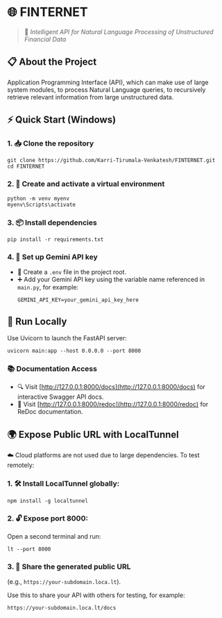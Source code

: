 # 🌐 FINTERNET

> 🚀 *Intelligent API for Natural Language Processing of Unstructured Financial Data*

## 📋 About the Project

Application Programming Interface (API), which can make use of large system modules, to process Natural Language queries, to recursively retrieve relevant information from large unstructured data.

## ⚡ Quick Start (Windows)

### 1. 📥 **Clone the repository**
   ```shell
   git clone https://github.com/Karri-Tirumala-Venkatesh/FINTERNET.git
   cd FINTERNET
   ```

### 2. 🐍 **Create and activate a virtual environment**
   ```shell
   python -m venv myenv
   myenv\Scripts\activate
   ```

### 3. 📦 **Install dependencies**
   ```shell
   pip install -r requirements.txt
   ```

### 4. 🔑 **Set up Gemini API key**
   - 📝 Create a `.env` file in the project root.
   - ➕ Add your Gemini API key using the variable name referenced in `main.py`, for example:
     ```
     GEMINI_API_KEY=your_gemini_api_key_here
     ```

## 🏃 Run Locally

Use Uvicorn to launch the FastAPI server:

```shell
uvicorn main:app --host 0.0.0.0 --port 8000
```

### 📚 Documentation Access

- 🔍 Visit [http://127.0.0.1:8000/docs](http://127.0.0.1:8000/docs) for interactive Swagger API docs.
- 📖 Visit [http://127.0.0.1:8000/redoc](http://127.0.0.1:8000/redoc) for ReDoc documentation.

## 🌍 Expose Public URL with LocalTunnel

☁️ Cloud platforms are not used due to large dependencies. To test remotely:

### 1. 🛠️ **Install LocalTunnel globally:**
   ```shell
   npm install -g localtunnel
   ```

### 2. 🔓 **Expose port 8000:**
   Open a second terminal and run:
   ```shell
   lt --port 8000
   ```

### 3. 🔗 **Share the generated public URL**
   (e.g., `https://your-subdomain.loca.lt`).
   
   Use this to share your API with others for testing, for example:
   
   `https://your-subdomain.loca.lt/docs`
